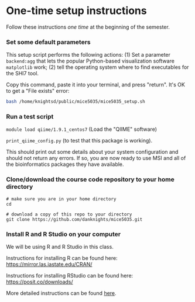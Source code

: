 # One-time setup instructions 
Follow these instructions _one time_ at the beginning of the semester.

### Set some default parameters
This setup script performs the following actions: (1) Set a parameter `backend:agg` that lets the popular Python-based visualization software `matplotlib` work; (2) tell the operating system where to find executables for the SHI7 tool.

Copy this command, paste it into your terminal, and press "return". It's OK to get a "File exists" error:
```bash
bash /home/knightsd/public/mice5035/mice5035_setup.sh
```

###
### Run a test script

`module load qiime/1.9.1_centos7` (Load the "QIIME" software)

`print_qiime_config.py` (to test that this package is working).

This should print out some details about your system configuration and should not return any errors. If so, you are now ready to use MSI and all of the bioinformatics packages they have available.


### Clone/download the course code repository to your home directory
```
# make sure you are in your home directory
cd

# download a copy of this repo to your directory
git clone https://github.com/danknights/mice5035.git
```

### Install R and R Studio on your computer 
We will be using R and R Studio in this class.

Instructions for installing R can be found here: https://mirror.las.iastate.edu/CRAN/

Instructions for installing RStudio can be found here: https://posit.co/downloads/

More detailed instructions can be found [here](https://www.r-bloggers.com/2020/08/tutorial-getting-started-with-r-and-rstudio/).
